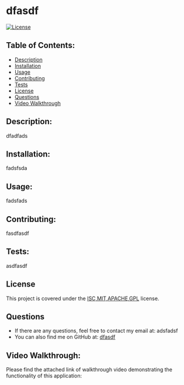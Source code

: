 # dfasdf
  [![License](https://img.shields.io/badge/license-ISC,MIT,APACHE,GPL-blue.svg)
    ](https://opensource.org/licenses/ISC,MIT,APACHE,GPL)
  
  ## Table of Contents:
  *  [Description](#description)
  *  [Installation](#installation)
  *  [Usage](#usage)
  *  [Contributing](#contributing)
  *  [Tests](#tests)
  *  [License](#license)
  *  [Questions](#questions)
  *  [Video Walkthrough](#Video-Walkthrough)


## Description:
dfadfads
## Installation:
fadsfsda
## Usage:
fadsfads
## Contributing:
fasdfasdf
## Tests:
asdfasdf
## License
This project is covered under the [ISC,MIT,APACHE,GPL](https://opensource.org/licenses/ISC,MIT,APACHE,GPL) license.
## Questions

  * If there are any questions, feel free to contact my email at: adsfadsf
  * You can also find me on GitHub at: [dfasdf](https://github.com/dfasdf)
##  Video Walkthrough:
Please find the attached link of walkthrough video demonstrating the functionality of this application:

